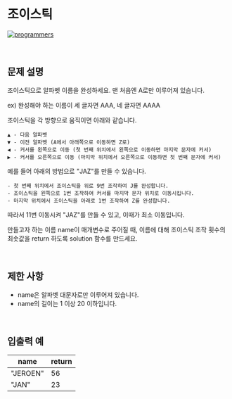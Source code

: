 # 조이스틱

[![programmers](https://user-images.githubusercontent.com/69426184/209522553-bab40080-50ba-4743-86a3-f6198bff3974.png)](https://school.programmers.co.kr/learn/courses/30/lessons/42860)

<br/>

## 문제 설명

조이스틱으로 알파벳 이름을 완성하세요. 맨 처음엔 A로만 이루어져 있습니다.

ex) 완성해야 하는 이름이 세 글자면 AAA, 네 글자면 AAAA

조이스틱을 각 방향으로 움직이면 아래와 같습니다.

    ▲ - 다음 알파벳
    ▼ - 이전 알파벳 (A에서 아래쪽으로 이동하면 Z로)
    ◀ - 커서를 왼쪽으로 이동 (첫 번째 위치에서 왼쪽으로 이동하면 마지막 문자에 커서)
    ▶ - 커서를 오른쪽으로 이동 (마지막 위치에서 오른쪽으로 이동하면 첫 번째 문자에 커서)

예를 들어 아래의 방법으로 "JAZ"를 만들 수 있습니다.

    - 첫 번째 위치에서 조이스틱을 위로 9번 조작하여 J를 완성합니다.
    - 조이스틱을 왼쪽으로 1번 조작하여 커서를 마지막 문자 위치로 이동시킵니다.
    - 마지막 위치에서 조이스틱을 아래로 1번 조작하여 Z를 완성합니다.

따라서 11번 이동시켜 "JAZ"를 만들 수 있고, 이때가 최소 이동입니다.

만들고자 하는 이름 name이 매개변수로 주어질 때, 이름에 대해 조이스틱 조작 횟수의 최솟값을 return 하도록 solution 함수를 만드세요.

<br/>

## 제한 사항

-   name은 알파벳 대문자로만 이루어져 있습니다.
-   name의 길이는 1 이상 20 이하입니다.

<br/>

## 입출력 예

| name     | return |
| -------- | ------ |
| "JEROEN" | 56     |
| "JAN"    | 23     |

